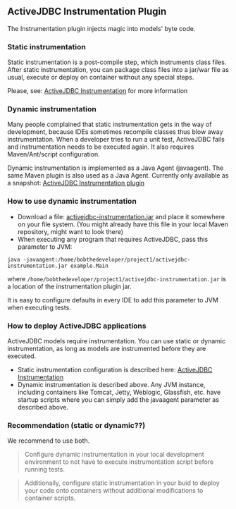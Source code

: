 ## ActiveJDBC Instrumentation Plugin

The Instrumentation plugin injects magic into models' byte code.

### Static instrumentation

Static instrumentation is a post-compile step, which instruments class files. After static instrumentation, you
can package class files into a jar/war file as usual, execute or deploy on container without any special steps.

Please, see: [ActiveJDBC Instrumentation](http://javalite.io/instrumentation) for more information

### Dynamic instrumentation

Many people complained that static instrumentation gets in the way of development, because IDEs sometimes recompile
classes thus blow away instrumentation. When a developer tries to run a unit test, ActiveJDBC fails and instrumentation
needs to be executed again. It also requires Maven/Ant/script configuration.

Dynamic instrumentation is implemented as a Java Agent (javaagent). The same Maven plugin is also used as a Java Agent.
Currently only available as a snapshot:
[ActiveJDBC Instrumentation plugin](https://oss.sonatype.org/content/repositories/snapshots/org/javalite/activejdbc-instrumentation/1.4.10-SNAPSHOT/)

### How to use dynamic instrumentation

* Download a file: [activejdbc-instrumentation.jar](http://bit.ly/SVNdzQ) and place it somewhere on your file system.
(You might already have this file in your local Maven repository, might want to look there)
* When executing any program that requires ActiveJDBC, pass this parameter to JVM:

```
java -javaagent:/home/bobthedeveloper/project1/activejdbc-instrumentation.jar example.Main
```

where `/home/bobthedeveloper/project1/activejdbc-instrumentation.jar` is a location of the instrumentation plugin jar.

It is easy to configure defaults in every IDE to add this parameter to JVM when executing tests.

### How to deploy ActiveJDBC applications

ActiveJDBC models require instrumentation. You can use static or dynamic instrumentation, as long
 as models are instrumented before they are executed.

* Static instrumentation configuration is described here: [ActiveJDBC Instrumentation](http://javalite.io/instrumentation)
* Dynamic instrumentation is described above. Any JVM instance, including containers like Tomcat, Jetty, Weblogic, Glassfish,
etc. have startup scripts where you can simply add the javaagent parameter as described above.

### Recommendation (static or dynamic??)

We recommend to use both.

> Configure dynamic instrumentation in your local development environment to not have
> to execute instrumentation script before running tests.

> Additionally, configure static instrumentation in your buid to
> deploy your code onto containers without additional modifications to container scripts.